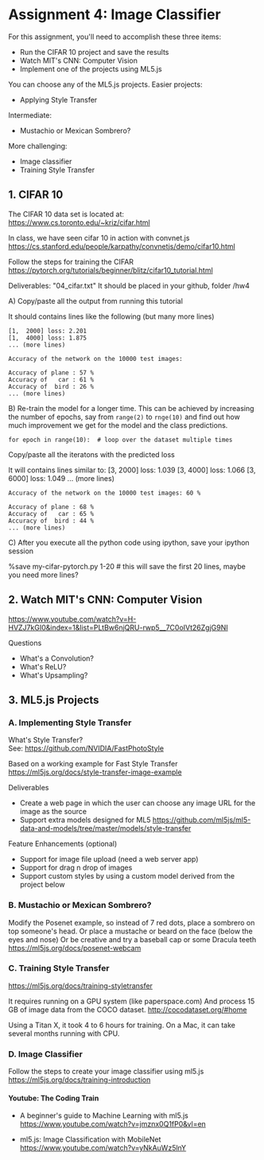 # Assignment 4: Image Classifier

For this assignment, you'll need to accomplish these three items:
* Run the CIFAR 10 project and save the results
* Watch MIT's CNN: Computer Vision
* Implement one of the projects using ML5.js

You can choose any of the ML5.js projects.
Easier projects:
* Applying Style Transfer

Intermediate:
* Mustachio or Mexican Sombrero?

More challenging:
* Image classifier
* Training Style Transfer


## 1. CIFAR 10

The CIFAR 10 data set is located at:<br>
https://www.cs.toronto.edu/~kriz/cifar.html

In class, we have seen cifar 10 in action with convnet.js<br>
https://cs.stanford.edu/people/karpathy/convnetjs/demo/cifar10.html


Follow the steps for training the CIFAR
https://pytorch.org/tutorials/beginner/blitz/cifar10_tutorial.html

Deliverables: "04_cifar.txt"
It should be placed in your github, folder /hw4


A) Copy/paste all the output from running this tutorial

It should contains lines like the following (but many more lines)

    [1,  2000] loss: 2.201
    [1,  4000] loss: 1.875
    ... (more lines)

    Accuracy of the network on the 10000 test images:

    Accuracy of plane : 57 %
    Accuracy of   car : 61 %
    Accuracy of  bird : 26 %
    ... (more lines)


B) Re-train the model for a longer time. This can be achieved by increasing the number of epochs, say from `range(2)` to `rnge(10)` and find out how much improvement we get for the model and the class predictions.

    for epoch in range(10):  # loop over the dataset multiple times

Copy/paste all the iteratons with the predicted loss

It will contains lines similar to:
    [3,  2000] loss: 1.039
    [3,  4000] loss: 1.066
    [3,  6000] loss: 1.049
    ... (more lines)

    Accuracy of the network on the 10000 test images: 60 %

    Accuracy of plane : 68 %
    Accuracy of   car : 65 %
    Accuracy of  bird : 44 %
    ... (more lines)


C) After you execute all the python code using ipython, save your ipython session

%save my-cifar-pytorch.py 1-20 # this will save the first 20 lines, maybe you need more lines?


## 2. Watch MIT's CNN: Computer Vision

https://www.youtube.com/watch?v=H-HVZJ7kGI0&index=1&list=PLtBw6njQRU-rwp5__7C0oIVt26ZgjG9NI

Questions
* What's a Convolution?
* What's ReLU?
* What's Upsampling?


## 3. ML5.js Projects

### A. Implementing Style Transfer

What's Style Transfer?<br>
See: https://github.com/NVIDIA/FastPhotoStyle

Based on a working example for Fast Style Transfer
https://ml5js.org/docs/style-transfer-image-example

Deliverables
* Create a web page in which the user can choose any image URL for the image as the source
* Support extra models designed for ML5
https://github.com/ml5js/ml5-data-and-models/tree/master/models/style-transfer


Feature Enhancements (optional)
* Support for image file upload (need a web server app)
* Support for drag n drop of images
* Support custom styles by using a custom model derived from the project below


### B. Mustachio or Mexican Sombrero?

Modify the Posenet example, so instead of 7 red dots, place a sombrero on top someone's head.
Or place a mustache or beard on the face (below the eyes and nose)
Or be creative and try a baseball cap or some Dracula teeth
https://ml5js.org/docs/posenet-webcam


### C. Training Style Transfer

https://ml5js.org/docs/training-styletransfer

It requires running on a GPU system (like paperspace.com)
And process 15 GB of image data from the COCO dataset.
http://cocodataset.org/#home

Using a Titan X, it took 4 to 6 hours for training.
On a Mac, it can take several months running with CPU.


### D. Image Classifier

Follow the steps to create your image classifier using ml5.js
https://ml5js.org/docs/training-introduction

#### Youtube: The Coding Train

* A beginner's guide to Machine Learning with ml5.js
https://www.youtube.com/watch?v=jmznx0Q1fP0&vl=en

* ml5.js: Image Classification with MobileNet
https://www.youtube.com/watch?v=yNkAuWz5lnY

